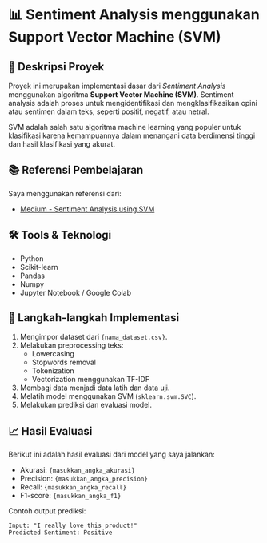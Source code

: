 # 📊 Sentiment Analysis menggunakan Support Vector Machine (SVM)

## 📝 Deskripsi Proyek
Proyek ini merupakan implementasi dasar dari *Sentiment Analysis* menggunakan algoritma **Support Vector Machine (SVM)**. Sentiment analysis adalah proses untuk mengidentifikasi dan mengklasifikasikan opini atau sentimen dalam teks, seperti positif, negatif, atau netral.

SVM adalah salah satu algoritma machine learning yang populer untuk klasifikasi karena kemampuannya dalam menangani data berdimensi tinggi dan hasil klasifikasi yang akurat.

## 📚 Referensi Pembelajaran
Saya menggunakan referensi dari:
- [Medium - Sentiment Analysis using SVM](https://medium.com/scrapehero/sentiment-analysis-using-svm-338d418e3ff1) 

## 🛠️ Tools & Teknologi
- Python
- Scikit-learn
- Pandas
- Numpy
- Jupyter Notebook / Google Colab

## 🚀 Langkah-langkah Implementasi
1. Mengimpor dataset dari `{nama_dataset.csv}`.
2. Melakukan preprocessing teks: 
   - Lowercasing
   - Stopwords removal
   - Tokenization
   - Vectorization menggunakan TF-IDF
3. Membagi data menjadi data latih dan data uji.
4. Melatih model menggunakan SVM (`sklearn.svm.SVC`).
5. Melakukan prediksi dan evaluasi model.

## 📈 Hasil Evaluasi
Berikut ini adalah hasil evaluasi dari model yang saya jalankan:

- Akurasi: `{masukkan_angka_akurasi}`
- Precision: `{masukkan_angka_precision}`
- Recall: `{masukkan_angka_recall}`
- F1-score: `{masukkan_angka_f1}`

Contoh output prediksi:

```text
Input: "I really love this product!"
Predicted Sentiment: Positive

